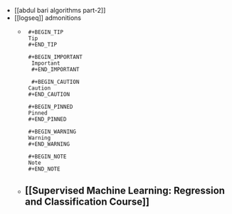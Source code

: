 - [[abdul bari algorithms part-2]]
- [[logseq]] admonitions
	- ```
	   #+BEGIN_TIP
	   Tip
	   #+END_TIP
	   
	   #+BEGIN_IMPORTANT
	  	Important
	  	#+END_IMPORTANT
	  	
	  	#+BEGIN_CAUTION
	   Caution
	   #+END_CAUTION
	   
	   #+BEGIN_PINNED
	   Pinned
	   #+END_PINNED
	   
	   #+BEGIN_WARNING
	   Warning
	   #+END_WARNING
	   
	   #+BEGIN_NOTE
	   Note
	   #+END_NOTE
	  
	  ```
	- [[Supervised Machine Learning: Regression and Classification Course]]
		-